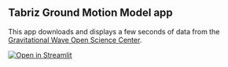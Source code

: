 ## Tabriz Ground Motion Model app

This app downloads and displays a few seconds of data from the [Gravitational Wave Open Science Center](https://gwosc.org).

[![Open in Streamlit](https://static.streamlit.io/badges/streamlit_badge_black_white.svg)](https://share.streamlit.io/jkanner/streamlit-dataview/app.py)
